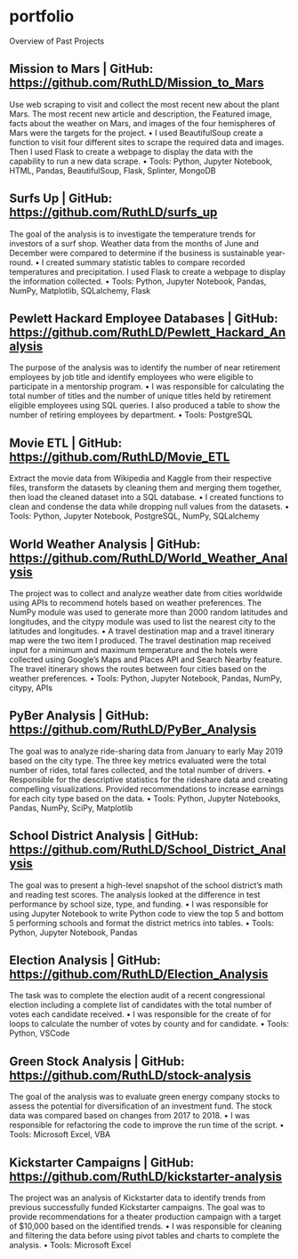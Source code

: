 # portfolio
Overview of Past Projects
## Mission to Mars | GitHub: https://github.com/RuthLD/Mission_to_Mars
Use web scraping to visit and collect the most recent new about the plant Mars. The most recent new article and description, the Featured image, facts about the weather on Mars, and images of the four hemispheres of Mars were the targets for the project.
•	I used BeautifulSoup create a function to visit four different sites to scrape the required data and images. Then I used Flask to create a webpage to display the data with the capability to run a new data scrape.
•	Tools: Python, Jupyter Notebook, HTML, Pandas, BeautifulSoup, Flask, Splinter, MongoDB
## Surfs Up | GitHub: https://github.com/RuthLD/surfs_up 
The goal of the analysis is to investigate the temperature trends for investors of a surf shop. Weather data from the months of June and December were compared to determine if the business is sustainable year-round.
•	I created summary statistic tables to compare recorded temperatures and precipitation. I used Flask to create a webpage to display the information collected.
•	Tools: Python, Jupyter Notebook, Pandas, NumPy, Matplotlib, SQLalchemy, Flask
## Pewlett Hackard Employee Databases | GitHub: https://github.com/RuthLD/Pewlett_Hackard_Analysis
The purpose of the analysis was to identify the number of near retirement employees by job title and identify employees who were eligible to participate in a mentorship program. 
•	I was responsible for calculating the total number of titles and the number of unique titles held by retirement eligible employees using SQL queries. I also produced a table to show the number of retiring employees by department.
•	Tools: PostgreSQL
## Movie ETL | GitHub: https://github.com/RuthLD/Movie_ETL
Extract the movie data from Wikipedia and Kaggle from their respective files, transform the datasets by cleaning them and merging them together, then load the cleaned dataset into a SQL database.
•	I created functions to clean and condense the data while dropping null values from the datasets.
•	Tools: Python, Jupyter Notebook, PostgreSQL, NumPy, SQLalchemy
## World Weather Analysis | GitHub: https://github.com/RuthLD/World_Weather_Analysis 
The project was to collect and analyze weather date from cities worldwide using APIs to recommend hotels based on weather preferences. The NumPy module was used to generate more than 2000 random latitudes and longitudes, and the citypy module was used to list the nearest city to the latitudes and longitudes. 
•	A travel destination map and a travel itinerary map were the two item I produced. The travel destination map received input for a minimum and maximum temperature and the hotels were collected using Google’s Maps and Places API and Search Nearby feature. The travel itinerary shows the routes between four cities based on the weather preferences. 
•	Tools: Python, Jupyter Notebook, Pandas, NumPy, citypy, APIs
## PyBer Analysis | GitHub: https://github.com/RuthLD/PyBer_Analysis  
The goal was to analyze ride-sharing data from January to early May 2019 based on the city type. The three key metrics evaluated were the total number of rides, total fares collected, and the total number of drivers.
•	Responsible for the descriptive statistics for the rideshare data and creating compelling visualizations. Provided recommendations to increase earnings for each city type based on the data.
•	Tools: Python, Jupyter Notebooks, Pandas, NumPy, SciPy, Matplotlib
## School District Analysis | GitHub: https://github.com/RuthLD/School_District_Analysis 
The goal was to present a high-level snapshot of the school district’s math and reading test scores. The analysis looked at the difference in test performance by school size, type, and funding.
•	I was responsible for using Jupyter Notebook to write Python code to view the top 5 and bottom 5 performing schools and format the district metrics into tables.
•	Tools: Python, Jupyter Notebook, Pandas
## Election Analysis | GitHub: https://github.com/RuthLD/Election_Analysis
The task was to complete the election audit of a recent congressional election including a complete list of candidates with the total number of votes each candidate received.
•	I was responsible for the create of for loops to calculate the number of votes by county and for candidate.
•	Tools: Python, VSCode
## Green Stock Analysis | GitHub: https://github.com/RuthLD/stock-analysis
The goal of the analysis was to evaluate green energy company stocks to assess the potential for diversification of an investment fund. The stock data was compared based on changes from 2017 to 2018.
•	I was responsible for refactoring the code to improve the run time of the script.
•	Tools: Microsoft Excel, VBA
## Kickstarter Campaigns | GitHub: https://github.com/RuthLD/kickstarter-analysis 
The project was an analysis of Kickstarter data to identify trends from previous successfully funded Kickstarter campaigns. The goal was to provide recommendations for a theater production campaign with a target of $10,000 based on the identified trends.
•	I was responsible for cleaning and filtering the data before using pivot tables and charts to complete the analysis.
•	Tools: Microsoft Excel
